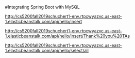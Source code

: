 #Integrating Spring Boot with MySQL

http://cs5200fall2019schuchert1-env.rtpcwyazvc.us-east-1.elasticbeanstalk.com/api/hello/insert

http://cs5200fall2019schuchert1-env.rtpcwyazvc.us-east-1.elasticbeanstalk.com/api/hello/insert/Thank%20you%20TAs

http://cs5200fall2019schuchert1-env.rtpcwyazvc.us-east-1.elasticbeanstalk.com/api/hello/select/all
